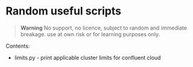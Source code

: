 # Random useful scripts

> **Warning**
> No support, no licence, subject to random and immediate breakage. use at own risk or for learning purposes only.

Contents:
* limits.py - print applicable cluster limits for confluent cloud